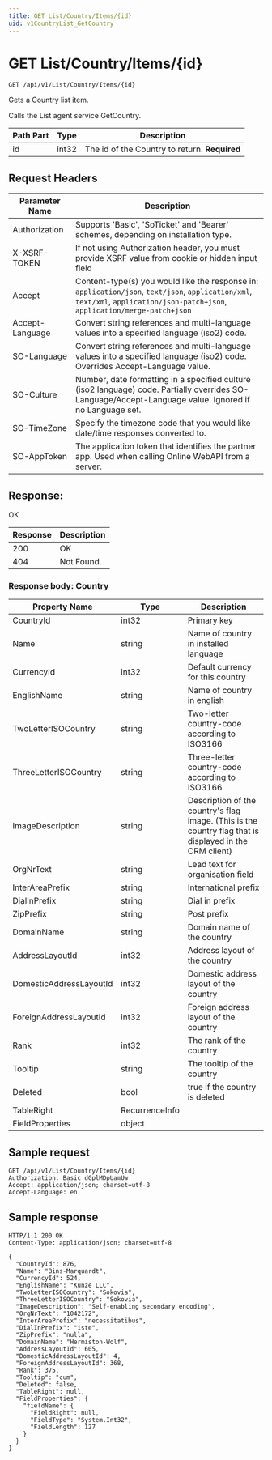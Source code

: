 ```yaml
---
title: GET List/Country/Items/{id}
uid: v1CountryList_GetCountry
---
```


# GET List/Country/Items/{id}

```http
GET /api/v1/List/Country/Items/{id}
```

Gets a Country list item.


Calls the List agent service GetCountry.





| Path Part | Type | Description |
|-----------|------|-------------|
| id | int32 | The id of the Country to return. **Required** |



## Request Headers

| Parameter Name | Description |
|----------------|-------------|
| Authorization  | Supports 'Basic', 'SoTicket' and 'Bearer' schemes, depending on installation type. |
| X-XSRF-TOKEN   | If not using Authorization header, you must provide XSRF value from cookie or hidden input field |
| Accept         | Content-type(s) you would like the response in: `application/json`, `text/json`, `application/xml`, `text/xml`, `application/json-patch+json`, `application/merge-patch+json` |
| Accept-Language | Convert string references and multi-language values into a specified language (iso2) code. |
| SO-Language | Convert string references and multi-language values into a specified language (iso2) code. Overrides Accept-Language value. |
| SO-Culture | Number, date formatting in a specified culture (iso2 language) code. Partially overrides SO-Language/Accept-Language value. Ignored if no Language set. |
| SO-TimeZone | Specify the timezone code that you would like date/time responses converted to. |
| SO-AppToken | The application token that identifies the partner app. Used when calling Online WebAPI from a server. |


## Response:

OK

| Response | Description |
|----------------|-------------|
| 200 | OK |
| 404 | Not Found. |

### Response body: Country

| Property Name | Type |  Description |
|----------------|------|--------------|
| CountryId | int32 | Primary key |
| Name | string | Name of country in installed language |
| CurrencyId | int32 | Default currency for this country |
| EnglishName | string | Name of country in english |
| TwoLetterISOCountry | string | Two-letter country-code according to ISO3166 |
| ThreeLetterISOCountry | string | Three-letter country-code according to ISO3166 |
| ImageDescription | string | Description of the country's flag image. (This is the country flag that is displayed in the CRM client) |
| OrgNrText | string | Lead text for organisation field |
| InterAreaPrefix | string | International prefix |
| DialInPrefix | string | Dial in prefix |
| ZipPrefix | string | Post prefix |
| DomainName | string | Domain name of the country |
| AddressLayoutId | int32 | Address layout of the country |
| DomesticAddressLayoutId | int32 | Domestic address layout of the country |
| ForeignAddressLayoutId | int32 | Foreign address layout of the country |
| Rank | int32 | The rank of the country |
| Tooltip | string | The tooltip of the country |
| Deleted | bool | true if the country is deleted |
| TableRight | RecurrenceInfo |  |
| FieldProperties | object |  |

## Sample request

```http!
GET /api/v1/List/Country/Items/{id}
Authorization: Basic dGplMDpUamUw
Accept: application/json; charset=utf-8
Accept-Language: en
```

## Sample response

```http_
HTTP/1.1 200 OK
Content-Type: application/json; charset=utf-8

{
  "CountryId": 876,
  "Name": "Bins-Marquardt",
  "CurrencyId": 524,
  "EnglishName": "Kunze LLC",
  "TwoLetterISOCountry": "Sokovia",
  "ThreeLetterISOCountry": "Sokovia",
  "ImageDescription": "Self-enabling secondary encoding",
  "OrgNrText": "1042172",
  "InterAreaPrefix": "necessitatibus",
  "DialInPrefix": "iste",
  "ZipPrefix": "nulla",
  "DomainName": "Hermiston-Wolf",
  "AddressLayoutId": 605,
  "DomesticAddressLayoutId": 4,
  "ForeignAddressLayoutId": 368,
  "Rank": 375,
  "Tooltip": "cum",
  "Deleted": false,
  "TableRight": null,
  "FieldProperties": {
    "fieldName": {
      "FieldRight": null,
      "FieldType": "System.Int32",
      "FieldLength": 127
    }
  }
}
```